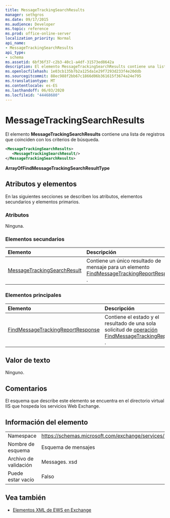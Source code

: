 ```yaml
---
title: MessageTrackingSearchResults
manager: sethgros
ms.date: 09/17/2015
ms.audience: Developer
ms.topic: reference
ms.prod: office-online-server
localization_priority: Normal
api_name:
- MessageTrackingSearchResults
api_type:
- schema
ms.assetid: 6bf36f37-c2b3-40c1-a4df-31573ed8642a
description: El elemento MessageTrackingSearchResults contiene una lista de registros que coinciden con los criterios de búsqueda.
ms.openlocfilehash: 1e03cb135b7b2a125da1e29f7293d233f4e20ddb
ms.sourcegitcommit: 88ec988f2bb67c1866d06b361615f3674a24e795
ms.translationtype: MT
ms.contentlocale: es-ES
ms.lasthandoff: 06/03/2020
ms.locfileid: "44468680"
---
```

# <a name="messagetrackingsearchresults"></a>MessageTrackingSearchResults

El elemento **MessageTrackingSearchResults** contiene una lista de registros que coinciden con los criterios de búsqueda. 
  
```XML
<MessageTrackingSearchResults>
   <MessageTrackingSearchResult/>
</MessageTrackingSearchResults>
```

 **ArrayOfFindMessageTrackingSearchResultType**
## <a name="attributes-and-elements"></a>Atributos y elementos

En las siguientes secciones se describen los atributos, elementos secundarios y elementos primarios.
  
### <a name="attributes"></a>Atributos

Ninguna.
  
### <a name="child-elements"></a>Elementos secundarios

|**Elemento**|**Descripción**|
|:-----|:-----|
|[MessageTrackingSearchResult](messagetrackingsearchresult.md) <br/> |Contiene un único resultado de mensaje para un elemento [FindMessageTrackingReportResponse](findmessagetrackingreportresponse.md) .  <br/> |
   
### <a name="parent-elements"></a>Elementos principales

|**Elemento**|**Descripción**|
|:-----|:-----|
|[FindMessageTrackingReportResponse](findmessagetrackingreportresponse.md) <br/> |Contiene el estado y el resultado de una sola solicitud de [operación FindMessageTrackingReport](findmessagetrackingreport-operation.md) .  <br/> |
   
## <a name="text-value"></a>Valor de texto

Ninguno.
  
## <a name="remarks"></a>Comentarios

El esquema que describe este elemento se encuentra en el directorio virtual IIS que hospeda los servicios Web Exchange.
  
## <a name="element-information"></a>Información del elemento

|||
|:-----|:-----|
|Namespace  <br/> |https://schemas.microsoft.com/exchange/services/2006/messages  <br/> |
|Nombre de esquema  <br/> |Esquema de mensajes  <br/> |
|Archivo de validación  <br/> |Messages. xsd  <br/> |
|Puede estar vacío  <br/> |Falso  <br/> |
   
## <a name="see-also"></a>Vea también



- [Elementos XML de EWS en Exchange](ews-xml-elements-in-exchange.md)

